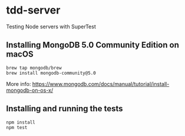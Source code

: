 # tdd-server
Testing Node servers with SuperTest

## Installing MongoDB 5.0 Community Edition on macOS
```
brew tap mongodb/brew
brew install mongodb-community@5.0
```
More info: https://www.mongodb.com/docs/manual/tutorial/install-mongodb-on-os-x/

## Installing and running the tests
```
npm install
npm test
```